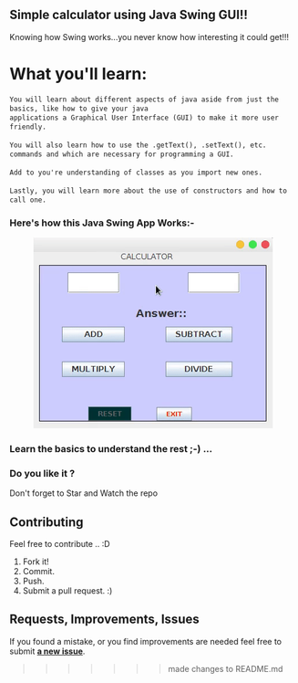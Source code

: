 ## Simple calculator using Java Swing GUI!!
Knowing how Swing works...you never know how interesting it could get!!!

# What you'll learn:
```
You will learn about different aspects of java aside from just the basics, like how to give your java 
applications a Graphical User Interface (GUI) to make it more user friendly.

You will also learn how to use the .getText(), .setText(), etc. commands and which are necessary for programming a GUI.

Add to you're understanding of classes as you import new ones.

Lastly, you will learn more about the use of constructors and how to call one.
```
### Here's how this Java Swing App Works:-
<p align="center">
    <img src="Assets/javacalc.gif" alt="app"/> <br>
    </p>

### Learn the basics to understand the rest ;-) ...

### Do you like it ?
Don't forget to Star and Watch the repo 

## Contributing
Feel free to contribute .. :D

1. Fork it!
2. Commit.
3. Push.
5. Submit a pull request. :)

## Requests, Improvements, Issues

If you found a mistake, or you find improvements are needed feel free to submit 
[**a new issue**](https://github.com/siddhartthecoder/Calculator-using-Java-Swing/issues).
>>>>>>> made changes to README.md
